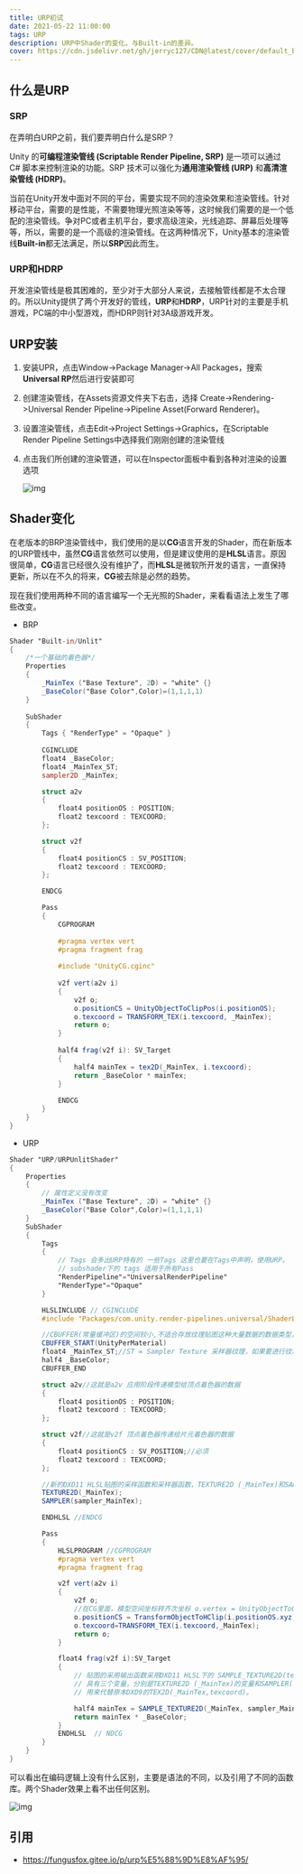 ```yaml
---
title: URP初试
date: 2021-05-22 11:00:00
tags: URP
description: URP中Shader的变化，与Built-in的差异。
cover: https://cdn.jsdelivr.net/gh/jerryc127/CDN@latest/cover/default_bg.png
---
```

## 什么是URP

### SRP

在弄明白URP之前，我们要弄明白什么是SRP？

Unity 的**可编程渲染管线 (Scriptable Render Pipeline, SRP)** 是一项可以通过 C# 脚本来控制渲染的功能。SRP 技术可以强化为**通用渲染管线 (URP)** 和**高清渲染管线 (HDRP)**。

当前在Unity开发中面对不同的平台，需要实现不同的渲染效果和渲染管线。针对移动平台，需要的是性能，不需要物理光照渲染等等，这时候我们需要的是一个低配的渲染管线。争对PC或者主机平台，要求高级渲染，光线追踪、屏幕后处理等等，所以，需要的是一个高级的渲染管线。在这两种情况下，Unity基本的渲染管线**Built-in**都无法满足，所以**SRP**因此而生。

### URP和HDRP

开发渲染管线是极其困难的，至少对于大部分人来说，去接触管线都是不太合理的。所以Unity提供了两个开发好的管线，**URP**和**HDRP**，URP针对的主要是手机游戏，PC端的中小型游戏，而HDRP则针对3A级游戏开发。

## URP安装

1. 安装UPR，点击Window->Package Manager->All Packages，搜索**Universal RP**然后进行安装即可

2. 创建渲染管线，在Assets资源文件夹下右击，选择 Create->Rendering->Universal Render Pipeline->Pipeline Asset(Forward Renderer)。

3. 设置渲染管线，点击Edit->Project Settings->Graphics，在Scriptable Render Pipeline Settings中选择我们刚刚创建的渲染管线

4. 点击我们所创建的渲染管道，可以在Inspector面板中看到各种对渲染的设置选项

   

   ![img](./003-URP初试/image-20201203112000618.png)

   

## Shader变化

在老版本的BRP渲染管线中，我们使用的是以**CG**语言开发的Shader，而在新版本的URP管线中，虽然**CG**语言依然可以使用，但是建议使用的是**HLSL**语言。原因很简单，**CG**语言已经很久没有维护了，而**HLSL**是微软所开发的语言，一直保持更新，所以在不久的将来，**CG**被去除是必然的趋势。

现在我们使用两种不同的语言编写一个无光照的Shader，来看看语法上发生了哪些改变。

- BRP

```glsl
Shader "Built-in/Unlit"
{
    /*一个基础的着色器*/
    Properties
    {
        _MainTex ("Base Texture", 2D) = "white" {} 
        _BaseColor("Base Color",Color)=(1,1,1,1)
    }
        
    SubShader
    {
        Tags { "RenderType" = "Opaque" }
        
		CGINCLUDE    
		float4 _BaseColor;
		float4 _MainTex_ST;
		sampler2D _MainTex;

		struct a2v
		{
			float4 positionOS : POSITION;
			float2 texcoord : TEXCOORD;
		};

		struct v2f
		{
			float4 positionCS : SV_POSITION;
			float2 texcoord : TEXCOORD;
		};

		ENDCG

        Pass
        {
            CGPROGRAM
            
            #pragma vertex vert
            #pragma fragment frag
			
			#include "UnityCG.cginc"
			
			v2f vert(a2v i)
			{
				v2f o;
				o.positionCS = UnityObjectToClipPos(i.positionOS);
				o.texcoord = TRANSFORM_TEX(i.texcoord, _MainTex);
				return o;
    		}
    
			half4 frag(v2f i): SV_Target
			{
				half4 mainTex = tex2D(_MainTex, i.texcoord);
				return _BaseColor * mainTex;
			}
			
            ENDCG         
        }
    }
}
```

- URP

```glsl
Shader "URP/URPUnlitShader"
{
    Properties
    {
		// 属性定义没有改变
        _MainTex ("Base Texture", 2D) = "white" {} 
        _BaseColor("Base Color",Color)=(1,1,1,1)
    }
    SubShader
    {
        Tags 
        { 
			// Tags 会多出URP特有的 一些Tags 这里也要在Tags中声明，使用URP。
			// subshader下的 tags 适用于所有Pass
            "RenderPipeline"="UniversalRenderPipeline"
            "RenderType"="Opaque" 
        }

        HLSLINCLUDE // CGINCLUDE
        #include "Packages/com.unity.render-pipelines.universal/ShaderLibrary/Core.hlsl"

        //CBUFFER(常量缓冲区)的空间较小,不适合存放纹理贴图这种大量数据的数据类型，适合存放float，half之类的不占空间的数据
        CBUFFER_START(UnityPerMaterial)
        float4 _MainTex_ST;//ST = Sampler Texture 采样器纹理，如果要进行纹理采样，必须声明对应的_ST。
        half4 _BaseColor;
        CBUFFER_END

        struct a2v//这就是a2v 应用阶段传递模型给顶点着色器的数据
        {
            float4 positionOS : POSITION;
            float2 texcoord : TEXCOORD;
        };

        struct v2f//这就是v2f 顶点着色器传递给片元着色器的数据
        {
            float4 positionCS : SV_POSITION;//必须
            float2 texcoord : TEXCOORD;
        };

        //新的DXD11 HLSL贴图的采样函数和采样器函数，TEXTURE2D (_MainTex)和SAMPLER(sampler_MainTex)，用来定义采样贴图和采样状态代替原来DXD9的sampler2D
        TEXTURE2D(_MainTex);
        SAMPLER(sampler_MainTex);

        ENDHLSL //ENDCG

        Pass
        {        
            HLSLPROGRAM //CGPROGRAM
            #pragma vertex vert
            #pragma fragment frag

            v2f vert(a2v i)
            {
                v2f o;
				//在CG里面，模型空间坐标转齐次坐标 o.vertex = UnityObjectToClipPos(v.vertex);
                o.positionCS = TransformObjectToHClip(i.positionOS.xyz);
                o.texcoord=TRANSFORM_TEX(i.texcoord,_MainTex);
                return o;
            }

            float4 frag(v2f i):SV_Target
            {
                // 贴图的采用输出函数采用DXD11 HLSL下的 SAMPLE_TEXTURE2D(textureName, samplerName, coord2) ，
                // 具有三个变量，分别是TEXTURE2D (_MainTex)的变量和SAMPLER(sampler_MainTex)的变量和uv，
                // 用来代替原本DXD9的TEX2D(_MainTex,texcoord)。

                half4 mainTex = SAMPLE_TEXTURE2D(_MainTex, sampler_MainTex, i.texcoord);                
                return mainTex * _BaseColor;
            }
            ENDHLSL  // NDCG
        }
    }
}
```

可以看出在编码逻辑上没有什么区别，主要是语法的不同，以及引用了不同的函数库。两个Shader效果上看不出任何区别。



![img](./003-URP初试/image-20201205120304208.png)

## 引用
- https://fungusfox.gitee.io/p/urp%E5%88%9D%E8%AF%95/